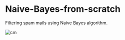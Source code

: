 # Naive-Bayes-from-scratch
Filtering spam mails using Naive Bayes algorithm.


![cm](https://user-images.githubusercontent.com/63924704/141687811-daf774c2-0c72-44b7-b1df-627e7dcdc53d.png)

